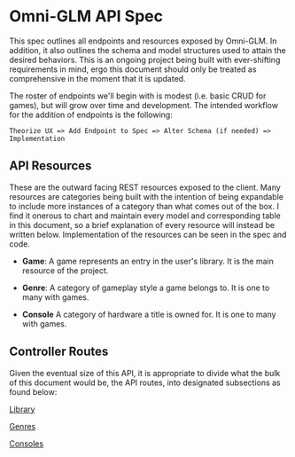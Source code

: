 # Omni-GLM API Spec
This spec outlines all endpoints and resources exposed by Omni-GLM. In addition, it also outlines the schema and model structures used to attain the desired behaviors. This is an ongoing project being built with ever-shifting requirements in mind, ergo this document should only be treated as comprehensive in the moment that it is updated. 

The roster of endpoints we'll begin with is modest (i.e. basic CRUD for games), but will grow over time and development. The intended workflow for the addition of endpoints is the following: 
```
Theorize UX => Add Endpoint to Spec => Alter Schema (if needed) => Implementation
```

## API Resources
These are the outward facing REST resources exposed to the client. Many resources are categories being built with the intention of being expandable to include more instances of a category than what comes out of the box. I find it onerous to chart and maintain every model and corresponding table in this document, so a brief explanation of every resource will instead be written below. Implementation of the resources can be seen in the spec and code. 

* **Game**: A game represents an entry in the user's library. It is the main resource of the project. 

* **Genre**: A category of gameplay style a game belongs to. It is one to many with games.

* **Console** A category of hardware a title is owned for. It is one to many with games.


## Controller Routes
Given the eventual size of this API, it is appropriate to divide what the bulk of this document would be, the API routes, into designated subsections as found below:

[Library](LibraryRoutes.md)

[Genres](GenreRoutes.md)

[Consoles](ConsoleRoutes.md)